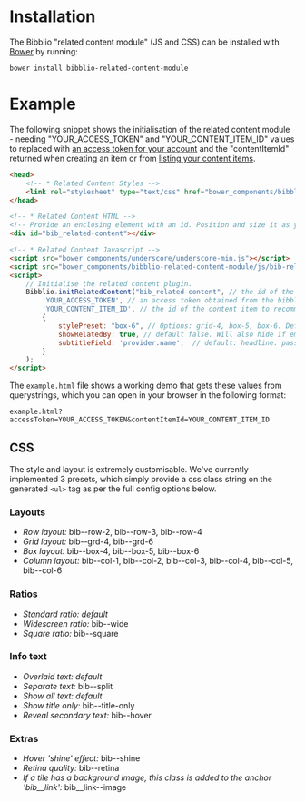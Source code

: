 # Installation

The Bibblio "related content module" (JS and CSS) can be installed with [Bower](https://bower.io/#install-bower) by running:

```
bower install bibblio-related-content-module
```

# Example

The following snippet shows the initialisation of the related content module - needing "YOUR_ACCESS_TOKEN" and "YOUR_CONTENT_ITEM_ID" values to replaced with [an access token for your account](http://docs.bibblio.apiary.io/#reference/authorization/token/obtain-an-access-token) and the "contentItemId" returned when creating an item or from [listing your content items](http://docs.bibblio.apiary.io/#reference/enrichment/content-items/list-content-items).

```html
<head>
    <!-- * Related Content Styles -->
    <link rel="stylesheet" type="text/css" href="bower_components/bibblio-related-content-module/css/bib-related-content.css">
</head>

<!-- * Related Content HTML -->
<!-- Provide an enclosing element with an id. Position and size it as you wish. -->
<div id="bib_related-content"></div>

<!-- * Related Content Javascript -->
<script src="bower_components/underscore/underscore-min.js"></script>
<script src="bower_components/bibblio-related-content-module/js/bib-related-content.js"></script>
<script>
    // Initialise the related content plugin.
    Bibblio.initRelatedContent("bib_related-content", // the id of the containing element
        'YOUR_ACCESS_TOKEN', // an access token obtained from the bibblio api
        'YOUR_CONTENT_ITEM_ID', // the id of the content item to recommend from
        {
            stylePreset: "box-6", // Options: grid-4, box-5, box-6. Default: box-6,
            showRelatedBy: true, // default false. Will also hide if empty, even if true
            subtitleField: 'provider.name',  // default: headline. passing a value of false will disable the subtitle
        }
    );
</script>
```

The `example.html` file shows a working demo that gets these values from querystrings, which you can open in your browser in the following format:

```
example.html?accessToken=YOUR_ACCESS_TOKEN&contentItemId=YOUR_CONTENT_ITEM_ID
```

## CSS

The style and layout is extremely customisable. We've currently implemented 3 presets, which simply provide a css class string on the generated `<ul>` tag as per the full config options below.

### Layouts
* _Row layout:_ bib--row-2, bib--row-3, bib--row-4
* _Grid layout:_ bib--grd-4, bib--grd-6
* _Box layout:_ bib--box-4, bib--box-5, bib--box-6
* _Column layout:_ bib--col-1, bib--col-2, bib--col-3, bib--col-4, bib--col-5, bib--col-6

### Ratios
* _Standard ratio:_ _default_
* _Widescreen ratio:_ bib--wide
* _Square ratio:_ bib--square

### Info text
* _Overlaid text:_ _default_
* _Separate text:_ bib--split
* _Show all text:_ _default_
* _Show title only:_ bib--title-only
* _Reveal secondary text:_ bib--hover

### Extras
* _Hover 'shine' effect:_ bib--shine
* _Retina quality:_ bib--retina
* _If a tile has a background image, this class is added to the anchor 'bib__link':_ bib__link--image
